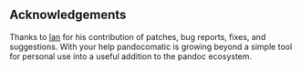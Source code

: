 ## Acknowledgements

Thanks to [Ian](https://github.com/iandol) for his contribution of patches,
bug reports, fixes, and suggestions. With your help pandocomatic is growing
beyond a simple tool for personal use into a useful addition to the pandoc
ecosystem.
